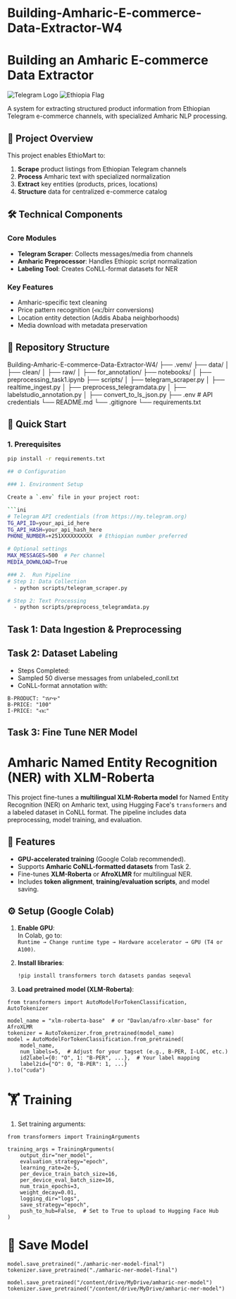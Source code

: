# Building-Amharic-E-commerce-Data-Extractor-W4

# Building an Amharic E-commerce Data Extractor

![Telegram Logo](https://upload.wikimedia.org/wikipedia/commons/8/82/Telegram_logo.svg)
![Ethiopia Flag](https://upload.wikimedia.org/wikipedia/commons/7/71/Flag_of_Ethiopia.svg)

A system for extracting structured product information from Ethiopian Telegram e-commerce channels, with specialized Amharic NLP processing.

## 📌 Project Overview

This project enables EthioMart to:

1. **Scrape** product listings from Ethiopian Telegram channels
2. **Process** Amharic text with specialized normalization
3. **Extract** key entities (products, prices, locations)
4. **Structure** data for centralized e-commerce catalog

## 🛠️ Technical Components

### Core Modules

- **Telegram Scraper**: Collects messages/media from channels
- **Amharic Preprocessor**: Handles Ethiopic script normalization
- **Labeling Tool**: Creates CoNLL-format datasets for NER

### Key Features

- Amharic-specific text cleaning
- Price pattern recognition (ብር/birr conversions)
- Location entity detection (Addis Ababa neighborhoods)
- Media download with metadata preservation

## 📂 Repository Structure

Building-Amharic-E-commerce-Data-Extractor-W4/
├── .venv/
├── data/
│ ├── clean/
│ ├── raw/
│ ├── for_annotation/
├── notebooks/
│ ├── preprocessing_task1.ipynb
├── scripts/
│ ├── telegram_scraper.py
│ ├── realtime_ingest.py
│ ├── preprocess_telegramdata.py
│ ├── labelstudio_annotation.py
│ ├── convert_to_ls_json.py
├── .env # API credentials
└── README.md
└── .gitignore
└── requirements.txt

## 🚀 Quick Start

### 1. Prerequisites

````bash
pip install -r requirements.txt

## ⚙️ Configuration

### 1. Environment Setup

Create a `.env` file in your project root:

```ini
# Telegram API credentials (from https://my.telegram.org)
TG_API_ID=your_api_id_here
TG_API_HASH=your_api_hash_here
PHONE_NUMBER=+251XXXXXXXXXX  # Ethiopian number preferred

# Optional settings
MAX_MESSAGES=500  # Per channel
MEDIA_DOWNLOAD=True

### 2.  Run Pipeline
# Step 1: Data Collection
  - python scripts/telegram_scraper.py

# Step 2: Text Processing
  - python scripts/preprocess_telegramdata.py
````

## Task 1: Data Ingestion & Preprocessing

## Task 2: Dataset Labeling

- Steps Completed:
- Sampled 50 diverse messages from unlabeled_conll.txt
- CoNLL-format annotation with:

```
B-PRODUCT: "ሽያጭ"
B-PRICE: "100"
I-PRICE: "ብር"

```

## Task 3: Fine Tune NER Model

# Amharic Named Entity Recognition (NER) with XLM-Roberta

This project fine-tunes a **multilingual XLM-Roberta model** for Named Entity Recognition (NER) on Amharic text, using Hugging Face's `transformers` and a labeled dataset in CoNLL format. The pipeline includes data preprocessing, model training, and evaluation.

## 🚀 Features

- **GPU-accelerated training** (Google Colab recommended).
- Supports **Amharic CoNLL-formatted datasets** from Task 2.
- Fine-tunes **XLM-Roberta** or **AfroXLMR** for multilingual NER.
- Includes **token alignment**, **training/evaluation scripts**, and model saving.

## ⚙️ Setup (Google Colab)

1. **Enable GPU**:  
   In Colab, go to:  
   `Runtime → Change runtime type → Hardware accelerator → GPU (T4 or A100)`.

2. **Install libraries**:
   ```bash
   !pip install transformers torch datasets pandas seqeval
   ```
3. **Load pretrained model (XLM-Roberta)**:

```
from transformers import AutoModelForTokenClassification, AutoTokenizer

model_name = "xlm-roberta-base"  # or "Davlan/afro-xlmr-base" for AfroXLMR
tokenizer = AutoTokenizer.from_pretrained(model_name)
model = AutoModelForTokenClassification.from_pretrained(
    model_name,
    num_labels=5,  # Adjust for your tagset (e.g., B-PER, I-LOC, etc.)
    id2label={0: "O", 1: "B-PER", ...},  # Your label mapping
    label2id={"O": 0, "B-PER": 1, ...}
).to("cuda")

```

# 🏋️ Training

1. Set training arguments:

```
from transformers import TrainingArguments

training_args = TrainingArguments(
    output_dir="ner_model",
    evaluation_strategy="epoch",
    learning_rate=2e-5,
    per_device_train_batch_size=16,
    per_device_eval_batch_size=16,
    num_train_epochs=3,
    weight_decay=0.01,
    logging_dir="logs",
    save_strategy="epoch",
    push_to_hub=False,  # Set to True to upload to Hugging Face Hub
)
```

# 💾 Save Model

```
model.save_pretrained("./amharic-ner-model-final")
tokenizer.save_pretrained("./amharic-ner-model-final")

model.save_pretrained("/content/drive/MyDrive/amharic-ner-model")
tokenizer.save_pretrained("/content/drive/MyDrive/amharic-ner-model")
```
